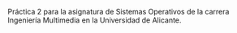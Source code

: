 Práctica 2 para la asignatura de Sistemas Operativos de la carrera Ingeniería Multimedia en la Universidad de Alicante.
